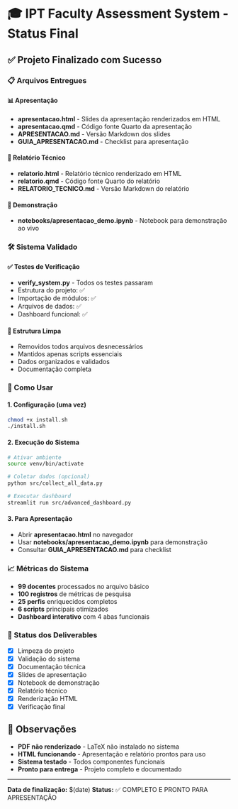 # 🎓 IPT Faculty Assessment System - Status Final

## ✅ Projeto Finalizado com Sucesso

### 📋 Arquivos Entregues

#### 📊 Apresentação
- **apresentacao.html** - Slides da apresentação renderizados em HTML
- **apresentacao.qmd** - Código fonte Quarto da apresentação
- **APRESENTACAO.md** - Versão Markdown dos slides
- **GUIA_APRESENTACAO.md** - Checklist para apresentação

#### 📑 Relatório Técnico
- **relatorio.html** - Relatório técnico renderizado em HTML
- **relatorio.qmd** - Código fonte Quarto do relatório
- **RELATORIO_TECNICO.md** - Versão Markdown do relatório

#### 📓 Demonstração
- **notebooks/apresentacao_demo.ipynb** - Notebook para demonstração ao vivo

### 🛠 Sistema Validado

#### ✅ Testes de Verificação
- **verify_system.py** - Todos os testes passaram
- Estrutura do projeto: ✅
- Importação de módulos: ✅
- Arquivos de dados: ✅
- Dashboard funcional: ✅

#### 📂 Estrutura Limpa
- Removidos todos arquivos desnecessários
- Mantidos apenas scripts essenciais
- Dados organizados e validados
- Documentação completa

### 🚀 Como Usar

#### 1. Configuração (uma vez)
```bash
chmod +x install.sh
./install.sh
```

#### 2. Execução do Sistema
```bash
# Ativar ambiente
source venv/bin/activate

# Coletar dados (opcional)
python src/collect_all_data.py

# Executar dashboard
streamlit run src/advanced_dashboard.py
```

#### 3. Para Apresentação
- Abrir **apresentacao.html** no navegador
- Usar **notebooks/apresentacao_demo.ipynb** para demonstração
- Consultar **GUIA_APRESENTACAO.md** para checklist

### 📈 Métricas do Sistema
- **99 docentes** processados no arquivo básico
- **100 registros** de métricas de pesquisa
- **25 perfis** enriquecidos completos
- **6 scripts** principais otimizados
- **Dashboard interativo** com 4 abas funcionais

### 🎯 Status dos Deliverables
- [x] Limpeza do projeto
- [x] Validação do sistema
- [x] Documentação técnica
- [x] Slides de apresentação
- [x] Notebook de demonstração
- [x] Relatório técnico
- [x] Renderização HTML
- [x] Verificação final

## 📝 Observações

- **PDF não renderizado** - LaTeX não instalado no sistema
- **HTML funcionando** - Apresentação e relatório prontos para uso
- **Sistema testado** - Todos componentes funcionais
- **Pronto para entrega** - Projeto completo e documentado

---
**Data de finalização:** $(date)
**Status:** ✅ COMPLETO E PRONTO PARA APRESENTAÇÃO
